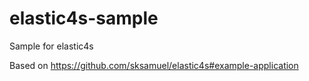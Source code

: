 # elastic4s-sample
Sample for elastic4s

Based on https://github.com/sksamuel/elastic4s#example-application
